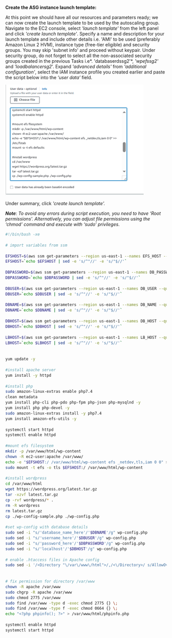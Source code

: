 ﻿**Create the ASG instance launch template:**

At this point we should have all our resources and parameters ready; we can now create the launch template to be used by the autoscaling group. Navigate to the EC2 console, select *'launch template'* from the left panel and click *'create launch template'*. Specify a name and description for your launch template and include other details i.e. 'AMI' to be used (preferably Amazon Linux 2 HVM), instance type (free-tier eligible) and security groups. You may skip 'subnet info' and proceed without keypair. Under security group, do not forget to select all the non-associated security groups created in the previous Tasks i.e*. 'databaserdssg2'*, *'wpefssg2'* and *'loadbalancersg2*'. Expand *'advanced details'* from *'additional configuration'*, select the IAM instance profile you created earlier and paste the script below into the *‘user data’* field.

![screenshot12](./task5_images/create_launch_template_image51.png)

Under summary, click *'create launch template'.*

***Note***: _To avoid any errors during script execution, you need to have ‘Root permissions'. Alternatively, you can adjust file permissions using the ‘chmod’ command and execute with ‘sudo’ privileges_.

``` bash
#!/bin/bash -xe

# import variables from ssm  

EFSHOST=$(aws ssm get-parameters --region us-east-1 --names EFS_HOST --query Parameters[0].Value)
EFSHOST=`echo $EFSHOST | sed -e 's/^"//' -e 's/"$//'`

DBPASSWORD=$(aws ssm get-parameters --region us-east-1 --names DB_PASSWORD --with-decryption --query Parameters[0].Value)
DBPASSWORD=`echo $DBPASSWORD | sed -e 's/^"//' -e 's/"$//'`

DBUSER=$(aws ssm get-parameters --region us-east-1 --names DB_USER --query Parameters[0].Value)
DBUSER=`echo $DBUSER | sed -e 's/^"//' -e 's/"$//'`

DBNAME=$(aws ssm get-parameters --region us-east-1 --names DB_NAME --query Parameters[0].Value)
DBNAME=`echo $DBNAME | sed -e 's/^"//' -e 's/"$//'`

DBHOST=$(aws ssm get-parameters --region us-east-1 --names DB_HOST --query Parameters[0].Value)
DBHOST=`echo $DBHOST | sed -e 's/^"//' -e 's/"$//'`

LBHOST=$(aws ssm get-parameters --region us-east-1 --names LB_HOST --query Parameters[0].Value)
LBHOST=`echo $LBHOST | sed -e 's/^"//' -e 's/"$//'`


yum update -y

#install apache server 
yum install -y httpd

#install php
sudo amazon-linux-extras enable php7.4
clean metadata 
yum install php-cli php-pdo php-fpm php-json php-mysqlnd -y
yum install php php-devel -y
sudo amazon-linux-extras install -y php7.4
yum install amazon-efs-utils -y

systemctl start httpd
systemctl enable httpd

#mount efs filesystem
mkdir -p /var/www/html/wp-content
chown -R ec2-user:apache /var/www/
echo -e "$EFSHOST:/ /var/www/html/wp-content efs _netdev,tls,iam 0 0" >> /etc/fstab
sudo mount -t efs -o tls $EFSHOST:/ /var/www/html/wp-content

#install wordpress
cd /var/www/html
wget https://wordpress.org/latest.tar.gz
tar -xzvf latest.tar.gz
cp -rvf wordpress/* .
rm -R wordpress
rm latest.tar.gz
cp ./wp-config-sample.php ./wp-config.php

#set wp-config with database details
sudo sed -i "s/'database_name_here'/'$DBNAME'/g" wp-config.php
sudo sed -i "s/'username_here'/'$DBUSER'/g" wp-config.php
sudo sed -i "s/'password_here'/'$DBPASSWORD'/g" wp-config.php
sudo sed -i "s/'localhost'/'$DBHOST'/g" wp-config.php

# enable .htaccess files in Apache config 
sudo sed -i '/<Directory "\/var\/www\/html">/,/<\/Directory>/ s/AllowOverride None/AllowOverride All/' /etc/httpd/conf/httpd.conf


# fix permission for directory /var/www
chown -R apache /var/www
sudo chgrp -R apache /var/www
sudo chmod 2775 /var/www
sudo find /var/www -type d -exec chmod 2775 {} \;
sudo find /var/www -type f -exec chmod 0664 {} \;
echo "<?php phpinfo(); ?>" > /var/www/html/phpinfo.php

systemctl enable httpd
systemctl start httpd
```
